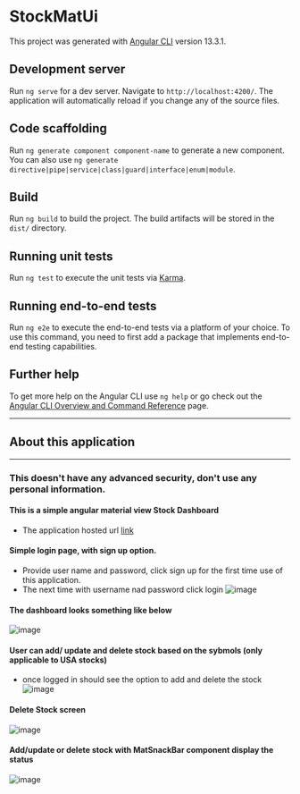 # StockMatUi

This project was generated with [Angular CLI](https://github.com/angular/angular-cli) version 13.3.1.

## Development server

Run `ng serve` for a dev server. Navigate to `http://localhost:4200/`. The application will automatically reload if you change any of the source files.

## Code scaffolding

Run `ng generate component component-name` to generate a new component. You can also use `ng generate directive|pipe|service|class|guard|interface|enum|module`.

## Build

Run `ng build` to build the project. The build artifacts will be stored in the `dist/` directory.

## Running unit tests

Run `ng test` to execute the unit tests via [Karma](https://karma-runner.github.io).

## Running end-to-end tests

Run `ng e2e` to execute the end-to-end tests via a platform of your choice. To use this command, you need to first add a package that implements end-to-end testing capabilities.

## Further help

To get more help on the Angular CLI use `ng help` or go check out the [Angular CLI Overview and Command Reference](https://angular.io/cli) page.

-------
## About this application
---------

### This doesn't have any advanced security, don't use any personal information.

#### This is a simple angular material view Stock Dashboard
 - The application hosted url [link](https://stock-app-ui.herokuapp.com/)

#### Simple login page, with sign up option.
- Provide user name and password, click sign up for the first time use of this application. 
- The next time with username nad password click login
![image](https://user-images.githubusercontent.com/6425536/162598995-e24e978f-a06d-4f6b-8b03-f969196f5e1c.png)

#### The dashboard looks something like below 
![image](https://user-images.githubusercontent.com/6425536/162598807-d3f74faa-c3fc-42c9-abac-260a236870f8.png)

#### User can add/ update and delete stock based on the sybmols (only applicable to USA stocks)
  - once logged in should see the option to add and delete the stock
![image](https://user-images.githubusercontent.com/6425536/162598881-2000ae95-ca4f-4806-baf7-47e651ae0c63.png)

#### Delete Stock screen
![image](https://user-images.githubusercontent.com/6425536/162598898-0441245b-0c44-43d8-970b-098d8ed5489b.png)

#### Add/update or delete stock with MatSnackBar component display the status
![image](https://user-images.githubusercontent.com/6425536/162598933-6bf35e5f-dda4-4544-9218-b21a13a5f15d.png)



